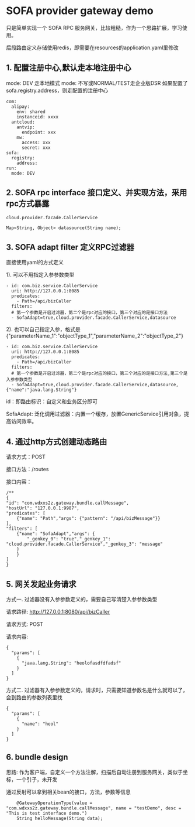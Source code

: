 # SOFA provider gateway demo

只是简单实现一个 SOFA RPC 服务网关，比较粗糙，作为一个思路扩展，学习使用。

后段路由定义存储使用redis，即需要在resources的application.yaml里修改

## 1. 配置注册中心,默认走本地注册中心

mode: DEV 走本地模式
mode: 不写或NORMAL/TEST走企业版DSR
如果配置了sofa.registry.address，则走配置的注册中心

```
com:
  alipay:
    env: shared
    instanceid: xxxx
  antcloud:
    antvip:
      endpoint: xxx
    mw:
      access: xxx
      secret: xxx
sofa:
  registry:
    address:
run:
  mode: DEV
```

## 2. SOFA rpc interface 接口定义、并实现方法，采用rpc方式暴露

```
cloud.provider.facade.CallerService

Map<String, Object> datasource(String name);
```

## 3. SOFA adapt filter 定义RPC过滤器

直接使用yaml的方式定义

1). 可以不用指定入参参数类型

```
- id: com.biz.service.CallerService
  uri: http://127.0.0.1:8085
  predicates:
    - Path=/api/bizCaller
  filters:
  # 第一个参数是开启过滤器，第二个是rpc对应的接口，第三个对应的是接口方法
  - SofaAdapt=true,cloud.provider.facade.CallerService,datasource
```

2). 也可以自己指定入参，格式是{"parameterName_1":"objectType_1","parameterName_2":"objectType_2"}

```
- id: com.biz.service.CallerService
  uri: http://127.0.0.1:8085
  predicates:
    - Path=/api/bizCaller
  filters:
  # 第一个参数是开启过滤器，第二个是rpc对应的接口，第三个对应的是接口方法,第三个是入参参数类型
  - SofaAdapt=true,cloud.provider.facade.CallerService,datasource,{"name":"java.lang.String"}
```

id：即路由标识：自定义和业务区分即可

SofaAdapt: 泛化调用过滤器：内置一个缓存，放置GenericService引用对象，提高访问效率。

## 4. 通过http方式创建动态路由

请求方式：POST

接口方法：/routes

接口内容：

```
/**
{
"id": "com.wdxxs2z.gateway.bundle.callMessage",
"hostUrl": "127.0.0.1:9987",
"predicates": [
    {"name": "Path","args": {"pattern": "/api/bizMessage"}}
],
"filters": [
    {"name": "SofaAdapt","args": {
        "_genkey_0": "true","_genkey_1": "cloud.provider.facade.CallerService","_genkey_3": "message"
    }
    }
]
}
```

## 5. 网关发起业务请求

方式一. 过滤器没有入参参数定义的，需要自己写清楚入参参数类型

请求路径: http://127.0.0.1:8080/api/bizCaller

请求方式: POST

请求内容:

```
{
  "params": [
    {
      "java.lang.String": "heolofasdfdfadsf"
    }
  ]
}
```

方式二. 过滤器有入参参数定义的，请求时，只需要知道参数名是什么就可以了，会到路由的参数列表里找

```
{
  "params": [
    {
      "name": "heol"
    }
  ]
}
```

## 6. bundle design

思路: 作为客户端，自定义一个方法注解，扫描后自动注册到服务网关，类似于坐标，一个引子，未开发

通过反射可以拿到相关bean的接口，方法，参数等信息

```
    @GatewayOperationType(value = "com.wdxxs2z.gateway.bundle.callMessage", name = "testDemo", desc = "This is test interface demo.")
    String helloMessage(String data);
```